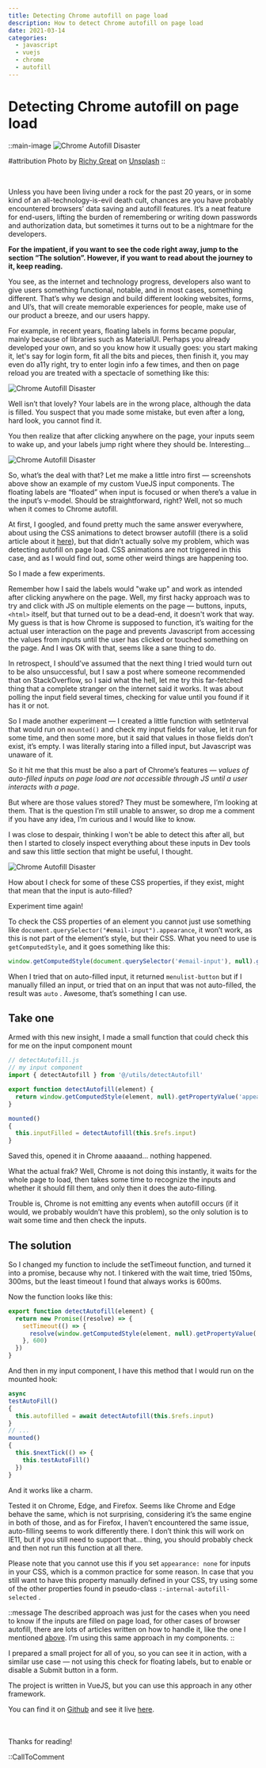 ```yaml
---
title: Detecting Chrome autofill on page load
description: How to detect Chrome autofill on page load
date: 2021-03-14
categories:
  - javascript
  - vuejs
  - chrome
  - autofill
---
```


# Detecting Chrome autofill on page load

::main-image
![Chrome Autofill Disaster](/images/chrome-autofill/chrome_main.jpg)

#attribution
Photo by <a href="https://unsplash.com/@richygreat?utm_content=creditCopyText&utm_medium=referral&utm_source=unsplash" target="_blank">Richy Great</a> on <a href="https://unsplash.com/photos/white-and-silver-electronic-device-MAYEkmn7G6E?utm_content=creditCopyText&utm_medium=referral&utm_source=unsplash" target="_blank">Unsplash</a>
::

<br>

Unless you have been living under a rock for the past 20 years, or in some kind of an all-technology-is-evil death cult,
chances are you have probably encountered browsers’ data saving and autofill features. It’s a neat feature for
end-users, lifting the burden of remembering or writing down passwords and authorization data, but sometimes it turns
out to be a nightmare for the developers.

**For the impatient, if you want to see the code right away, jump to the section “The solution”. However, if you want to
read about the journey to it, keep reading.**

You see, as the internet and technology progress, developers also want to give users something functional, notable, and
in most cases, something different. That’s why we design and build different looking websites, forms, and UI’s, that
will create memorable experiences for people, make use of our product a breeze, and our users happy.

For example, in recent years, floating labels in forms became popular, mainly because of libraries such as MaterialUI.
Perhaps you already developed your own, and so you know how it usually goes: you start making it, let's say for login
form, fit all the bits and pieces, then finish it, you may even do a11y right, try to enter login info a few times, and
then on page reload you are treated with a spectacle of something like this:

![Chrome Autofill Disaster](/images/chrome-autofill/chrome_autofill_1.png)

Well isn’t that lovely? Your labels are in the wrong place, although the data is filled. You suspect that you made some
mistake, but even after a long, hard look, you cannot find it.

You then realize that after clicking anywhere on the page, your inputs seem to wake up, and your labels jump right where
they should be. Interesting…

![Chrome Autofill Disaster](/images/chrome-autofill/chrome_autofill_2.png)

So, what’s the deal with that? Let me make a little intro first — screenshots above show an example of my custom VueJS
input components. The floating labels are “floated” when input is focused or when there’s a value in the input’s
v-model. Should be straightforward, right? Well, not so much when it comes to Chrome autofill.

At first, I googled, and found pretty much the same answer everywhere, about using the CSS animations to detect browser
autofill (there is a solid article about it [here](https://rojas.io/how-to-detect-chrome-autofill-with-vue-js/)), but
that didn’t actually solve my problem, which was detecting
autofill on page load. CSS animations are not triggered in this case, and as I would find out, some other weird things
are happening too.

So I made a few experiments.

Remember how I said the labels would "wake up" and work as intended after clicking anywhere on the page. Well, my first
hacky approach was to try and click with JS on multiple elements on the page — buttons, inputs, `<html>` itself, but
that
turned out to be a dead-end, it doesn't work that way. My guess is that is how Chrome is supposed to function, it’s
waiting for the actual user interaction on the page and prevents Javascript from accessing the values from inputs until
the user has clicked or touched something on the page. And I was OK with that, seems like a sane thing to do.

In retrospect, I should’ve assumed that the next thing I tried would turn out to be also unsuccessful, but I saw a post
where someone recommended that on StackOverflow, so I said what the hell, let me try this far-fetched thing that a
complete stranger on the internet said it works. It was about polling the input field several times, checking for value
until you found if it has it or not.

So I made another experiment — I created a little function with setInterval that would run on `mounted()` and check my
input fields for value, let it run for some time, and then some more, but it said that values in those fields don’t
exist, it’s empty. I was literally staring into a filled input, but Javascript was unaware of it.

So it hit me that this must be also a part of Chrome’s features — _values of auto-filled inputs on page load are not
accessible through JS until a user interacts with a page_.

But where are those values stored? They must be somewhere, I’m looking at them. That is the question I’m still unable to
answer, so drop me a comment if you have any idea, I’m curious and I would like to know.

I was close to despair, thinking I won't be able to detect this after all, but then I started to closely inspect
everything about these inputs in Dev tools and saw this little section that might be useful, I thought.

![Chrome Autofill Disaster](/images/chrome-autofill/chrome_autofill_3.png)

How about I check for some of these CSS properties, if they exist, might that mean that the input is auto-filled?

Experiment time again!

To check the CSS properties of an element you cannot just use something
like `document.querySelector("#email-input").appearance`,
it won’t work, as this is not part of the element’s style, but their CSS. What you need to use is
`getComputedStyle`, and it goes something like this:

```javascript
window.getComputedStyle(document.querySelector('#email-input'), null).getPropertyValue('appearance')
```

When I tried that on auto-filled input, it returned `menulist-button` but if I manually filled an input, or tried that
on
an input that was not auto-filled, the result was `auto` . Awesome, that’s something I can use.

## Take one

Armed with this new insight, I made a small function that could check this for me on the input component mount

```js
// detectAutofill.js
// my input component
import { detectAutofill } from '@/utils/detectAutofill'

export function detectAutofill(element) {
  return window.getComputedStyle(element, null).getPropertyValue('appearance') === 'menulist-button'
}

mounted()
{
  this.inputFilled = detectAutofill(this.$refs.input)
}
```

Saved this, opened it in Chrome aaaaand… nothing happened.

What the actual frak? Well, Chrome is not doing this instantly, it waits for the whole page to load, then takes some
time to recognize the inputs and whether it should fill them, and only then it does the auto-filling.

Trouble is, Chrome is not emitting any events when autofill occurs (if it would, we probably wouldn’t have this
problem), so the only solution is to wait some time and then check the inputs.

## The solution

So I changed my function to include the setTimeout function, and turned it into a promise, because why not. I tinkered
with the wait time, tried 150ms, 300ms, but the least timeout I found that always works is 600ms.

Now the function looks like this:

```js
export function detectAutofill(element) {
  return new Promise((resolve) => {
    setTimeout(() => {
      resolve(window.getComputedStyle(element, null).getPropertyValue('appearance') === 'menulist-button')
    }, 600)
  })
}
```

And then in my input component, I have this method that I would run on the mounted hook:

```js
async
testAutoFill()
{
  this.autofilled = await detectAutofill(this.$refs.input)
}
// ...
mounted()
{
  this.$nextTick(() => {
    this.testAutoFill()
  })
}
```

And it works like a charm.

Tested it on Chrome, Edge, and Firefox. Seems like Chrome and Edge behave the same, which is not surprising, considering
it’s the same engine in both of those, and as for Firefox, I haven’t encountered the same issue, auto-filling seems to
work differently there. I don’t think this will work on IE11, but if you still need to support that… thing, you should
probably check and then not run this function at all there.

Please note that you cannot use this if you set `appearance: none` for inputs in your CSS, which is a common practice
for
some reason. In case that you still want to have this property manually defined in your CSS, try using some of the other
properties found in pseudo-class `:-internal-autofill-selected` .

::message
The described approach was just for the cases when you need to know if the inputs are filled on page load, for other
cases of browser autofill, there are lots of articles written on how to handle it, like the one I mentioned [above](https://rojas.io/how-to-detect-chrome-autofill-with-vue-js/). I’m
using this same approach in my components.
::

I prepared a small project for all of you, so you can see it in action, with a similar use case — not using this check for floating labels, but to enable or disable a Submit button in a form.

The project is written in VueJS, but you can use this approach in any other framework.

You can find it on [Github](https://github.com/chameleonmind/detecting-autofill) and see it live [here](https://detecting-autofill.netlify.app/).

\
\
Thanks for reading!

::CallToComment
